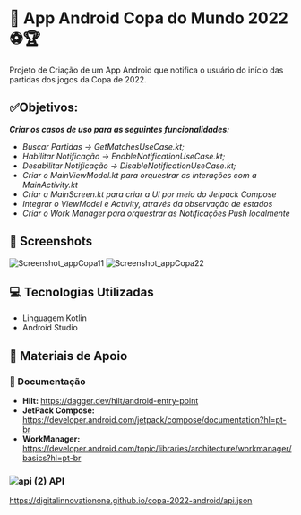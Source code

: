 # 📱 App Android Copa do Mundo 2022 ⚽🏆

Projeto de Criação de um App Android que notifica o usuário do início das partidas dos jogos da Copa de 2022.

## ✅Objetivos:
***Criar os casos de uso para as seguintes funcionalidades:***

* *Buscar Partidas -> GetMatchesUseCase.kt;*
* *Habilitar Notificação -> EnableNotificationUseCase.kt;*
* *Desabilitar Notificação -> DisableNotificationUseCase.kt;*
* *Criar o MainViewModel.kt para orquestrar as interações com a MainActivity.kt*
* *Criar a MainScreen.kt para criar a UI por meio do Jetpack Compose*
* *Integrar o ViewModel e Activity, através da observação de estados*
* *Criar o Work Manager para orquestrar as Notificações Push localmente*

## 📸 Screenshots

![Screenshot_appCopa11](https://github.com/jessieFerrS/copa-2022-android/assets/114115950/34afce8d-1c42-4460-a994-b3ca6e3b20e2)
![Screenshot_appCopa22](https://github.com/jessieFerrS/copa-2022-android/assets/114115950/b343e321-91da-4818-b5cd-422e4d01e73e)

## 💻 Tecnologias Utilizadas
* Linguagem Kotlin
* Android Studio

## 📖 Materiais de Apoio
### 📘 Documentação
* **Hilt:**
https://dagger.dev/hilt/android-entry-point
* **JetPack Compose:** 
https://developer.android.com/jetpack/compose/documentation?hl=pt-br
* **WorkManager:** 
https://developer.android.com/topic/libraries/architecture/workmanager/basics?hl=pt-br

### ![api (2)](https://github.com/jessieFerrS/copa-2022-android/assets/114115950/40902873-da29-4ba6-9c2b-662d4349d6ab) API

https://digitalinnovationone.github.io/copa-2022-android/api.json
